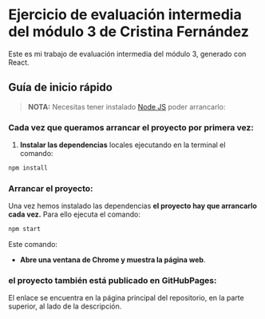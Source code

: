 # Ejercicio de evaluación intermedia del módulo 3 de Cristina Fernández

Este es mi trabajo de evaluación intermedia del módulo 3, generado con React.

## Guía de inicio rápido

> **NOTA:** Necesitas tener instalado [Node JS](https://nodejs.org/) poder arrancarlo:

### Cada vez que queramos arrancar el proyecto por primera vez:

1. **Instalar las dependencias** locales ejecutando en la terminal el comando:

```bash
npm install
```

### Arrancar el proyecto:

Una vez hemos instalado las dependencias **el proyecto hay que arrancarlo cada vez.** Para ello ejecuta el comando:

```bash
npm start
```

Este comando:

- **Abre una ventana de Chrome y muestra la página web**.

### el proyecto también está publicado en GitHubPages:

El enlace se encuentra en la página principal del repositorio, en la parte superior, al lado de la descripción.
